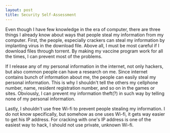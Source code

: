 ```yaml
---
layout: post
title: Security Self-Assessment
---
```


Even though I have few knowledge in the era of computer, there are three things I already know about ways that people steal my information from my computer. First, the people, especially crackers can steal my information by implanting virus in the download file. Above all, I must be most careful if I download files through torrent. By making my vaccine program work for all the times, I can prevent most of the problems.

If I release any of my personal information in the internet, not only hackers, but also common people can have a research on me. Since internet contains bunch of information about me, the people can easily steal my personal information. This is why I shouldn't tell the others my cellphone number, name, resident registration number, and so on in the games or sites. Obviously, I can prevent my information theft(?) in such way by telling none of my personal information.

Lastly, I shouldn't use free Wi-fi to prevent people stealing my information. I do not know specifically, but somehow as one uses Wi-fi, it gets way easier to get his IP address. For cracking with one's IP address is one of the easiest way to hack, I should not use private, unknown Wi-fi.
